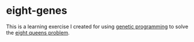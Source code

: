 # eight-genes

This is a learning exercise I created for using [genetic programming][] to solve the [eight queens problem][].

[genetic programming]: http://en.wikipedia.org/wiki/Genetic_programming
[eight queens problem]: http://en.wikipedia.org/wiki/Eight_queens